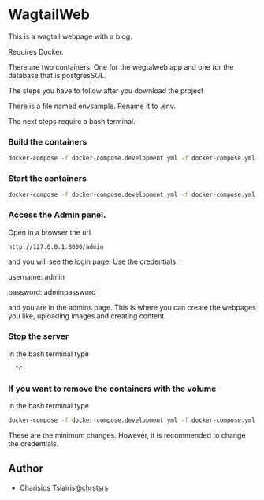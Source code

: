 # WagtailWeb

This is a wagtail webpage with a blog. 

Requires Docker.

There are two containers. One for the wegtalweb app and one for the database that is postgresSQL.

The steps you have to follow after you download the project

There is a file named envsample. Rename it to .env.

The next steps require a bash terminal.
### Build the containers
```bash
docker-compose -f docker-compose.development.yml -f docker-compose.yml build
```
### Start the containers

```bash
docker-compose -f docker-compose.development.yml -f docker-compose.yml up
```

### Access the Admin panel.
Open in a browser the url
```bash
http://127.0.0.1:8000/admin
```
and you will see the login page.
Use the credentials: 

username: admin

password: adminpassword

and you are in the admins page. 
This is where you can create the webpages you like, uploading images and creating content.

### Stop the server
In the bash terminal type
```bash
  ^C
```

### If you want to remove the containers with the volume
In the bash terminal type
```bash
docker-compose -f docker-compose.development.yml -f docker-compose.yml down -v
```
These are the minimum changes. However, it is recommended to change the credentials.


## Author

- Charisios Tsiairis[@chrstsrs](https://www.github.com/chrstsrs)
